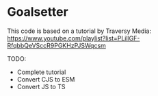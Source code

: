 # Goalsetter

This code is based on a tutorial by Traversy Media: <https://www.youtube.com/playlist?list=PLillGF-RfqbbQeVSccR9PGKHzPJSWqcsm>

TODO:
- Complete tutorial
- Convert CJS to ESM
- Convert JS to TS
